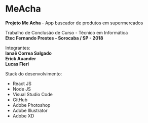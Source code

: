 # MeAcha
<b> Projeto Me Acha </b> - App buscador de produtos em supermercados

Trabalho de Conclusão de Curso - Técnico em Informática
<br>
<b> Etec Fernando Prestes - Sorocaba / SP - 2018 </b>

Integrantes:
<br>
<b>Ianaê Correa Salgado<br>
   Erick Auander<br>
   Lucas Fieri <br>
</b>

Stack do desenvolvimento:
<br> 
<ul>
  <li>React JS</li>
  <li>Node JS</li>
  <li>Visual Studio Code</li>
  <li>GitHub</li>
  <li>Adobe Photoshop</li>
  <li>Adobe Illustrator</li>
  <li>Adobe XD</li>
</ul>
